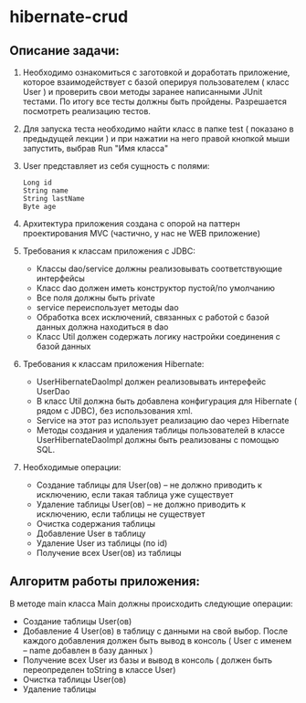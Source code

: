 # hibernate-crud

## Описание задачи:

1. Необходимо ознакомиться с заготовкой и доработать приложение, которое взаимодействует с базой оперируя
   пользователем (
   класс User ) и проверить свои методы заранее написанными JUnit тестами. По итогу все тесты должны быть пройдены.
   Разрешается посмотреть реализацию тестов.
2. Для запуска теста необходимо найти класс в папке test ( показано в предыдущей лекции ) и при нажатии на него правой
   кнопкой мыши запустить, выбрав Run "Имя класса"
3. User представляет из себя сущность с полями:

    ```
    Long id
    String name
    String lastName
    Byte age
    ```

4. Архитектура приложения создана с опорой на паттерн проектирования MVC (частично, у нас не WEB приложение)

5. Требования к классам приложения c JDBC:

    - Классы dao/service должны реализовывать соответствующие интерфейсы
    - Класс dao должен иметь конструктор пустой/по умолчанию
    - Все поля должны быть private
    - service переиспользует методы dao
    - Обработка всех исключений, связанных с работой с базой данных должна находиться в dao
    - Класс Util должен содержать логику настройки соединения с базой данных

6. Требования к классам приложения Hibernate:

    - UserHibernateDaoImpl должен реализовывать интерефейс UserDao
    - В класс Util должна быть добавлена конфигурация для Hibernate ( рядом с JDBC), без использования xml.
    - Service на этот раз использует реализацию dao через Hibernate
    - Методы создания и удаления таблицы пользователей в классе UserHibernateDaoImpl должны быть реализованы с помощью
      SQL.

7. Необходимые операции:

    - Создание таблицы для User(ов) – не должно приводить к исключению, если такая таблица уже существует
    - Удаление таблицы User(ов) – не должно приводить к исключению, если таблицы не существует
    - Очистка содержания таблицы
    - Добавление User в таблицу
    - Удаление User из таблицы (по id)
    - Получение всех User(ов) из таблицы

## Алгоритм работы приложения:

В методе main класса Main должны происходить следующие операции:

- Создание таблицы User(ов)
- Добавление 4 User(ов) в таблицу с данными на свой выбор. После каждого добавления должен быть вывод в консоль ( User с
  именем – name добавлен в базу данных )
- Получение всех User из базы и вывод в консоль ( должен быть переопределен toString в классе User)
- Очистка таблицы User(ов)
- Удаление таблицы